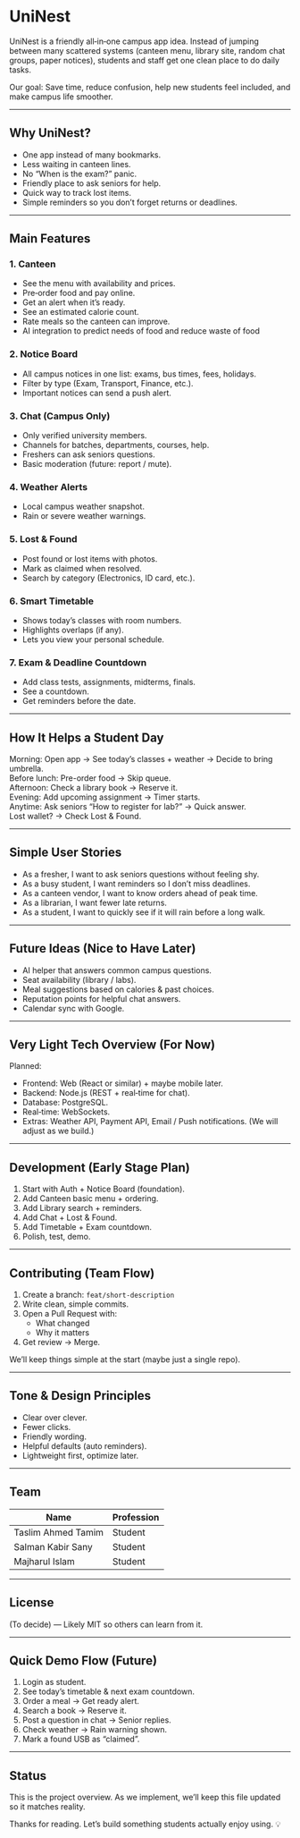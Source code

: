 # UniNest

UniNest is a friendly all‑in‑one campus app idea. Instead of jumping between many scattered systems (canteen menu, library site, random chat groups, paper notices), students and staff get one clean place to do daily tasks.

Our goal: Save time, reduce confusion, help new students feel included, and make campus life smoother.

---

## Why UniNest?

- One app instead of many bookmarks.
- Less waiting in canteen lines.
- No “When is the exam?” panic.
- Friendly place to ask seniors for help.
- Quick way to track lost items.
- Simple reminders so you don’t forget returns or deadlines.

---

## Main Features

### 1. Canteen
- See the menu with availability and prices.
- Pre‑order food and pay online.
- Get an alert when it’s ready.
- See an estimated calorie count.
- Rate meals so the canteen can improve.
- AI integration to predict needs of food and reduce waste of food

### 2. Notice Board
- All campus notices in one list: exams, bus times, fees, holidays.
- Filter by type (Exam, Transport, Finance, etc.).
- Important notices can send a push alert.

### 3. Chat (Campus Only)
- Only verified university members.
- Channels for batches, departments, courses, help.
- Freshers can ask seniors questions.
- Basic moderation (future: report / mute).

### 4. Weather Alerts
- Local campus weather snapshot.
- Rain or severe weather warnings.

### 5. Lost & Found
- Post found or lost items with photos.
- Mark as claimed when resolved.
- Search by category (Electronics, ID card, etc.).

### 6. Smart Timetable
- Shows today’s classes with room numbers.
- Highlights overlaps (if any).
- Lets you view your personal schedule.

### 7. Exam & Deadline Countdown
- Add class tests, assignments, midterms, finals.
- See a countdown.
- Get reminders before the date.

---

## How It Helps a Student Day

Morning: Open app → See today’s classes + weather → Decide to bring umbrella.  
Before lunch: Pre-order food → Skip queue.  
Afternoon: Check a library book → Reserve it.  
Evening: Add upcoming assignment → Timer starts.  
Anytime: Ask seniors “How to register for lab?” → Quick answer.  
Lost wallet? → Check Lost & Found.

---

## Simple User Stories

- As a fresher, I want to ask seniors questions without feeling shy.
- As a busy student, I want reminders so I don’t miss deadlines.
- As a canteen vendor, I want to know orders ahead of peak time.
- As a librarian, I want fewer late returns.
- As a student, I want to quickly see if it will rain before a long walk.

---

## Future Ideas (Nice to Have Later)

- AI helper that answers common campus questions.
- Seat availability (library / labs).
- Meal suggestions based on calories & past choices.
- Reputation points for helpful chat answers.
- Calendar sync with Google.

---

## Very Light Tech Overview (For Now)

Planned:
- Frontend: Web (React or similar) + maybe mobile later.
- Backend: Node.js (REST + real‑time for chat).
- Database: PostgreSQL.
- Real‑time: WebSockets.
- Extras: Weather API, Payment API, Email / Push notifications.
(We will adjust as we build.)

---

## Development (Early Stage Plan)

1. Start with Auth + Notice Board (foundation).
2. Add Canteen basic menu + ordering.
3. Add Library search + reminders.
4. Add Chat + Lost & Found.
5. Add Timetable + Exam countdown.
6. Polish, test, demo.

---

## Contributing (Team Flow)

1. Create a branch: `feat/short-description`
2. Write clean, simple commits.
3. Open a Pull Request with:
   - What changed
   - Why it matters
4. Get review → Merge.

We’ll keep things simple at the start (maybe just a single repo).

---

## Tone & Design Principles

- Clear over clever.
- Fewer clicks.
- Friendly wording.
- Helpful defaults (auto reminders).
- Lightweight first, optimize later.

---

## Team

| Name | Profession |
|------| ---------- |
| Taslim Ahmed Tamim | Student | 
| Salman Kabir Sany | Student |
| Majharul Islam | Student |

---

## License

(To decide) — Likely MIT so others can learn from it.

---

## Quick Demo Flow (Future)

1. Login as student.
2. See today’s timetable & next exam countdown.
3. Order a meal → Get ready alert.
4. Search a book → Reserve it.
5. Post a question in chat → Senior replies.
6. Check weather → Rain warning shown.
7. Mark a found USB as “claimed”.

---

## Status

This is the project overview. As we implement, we’ll keep this file updated so it matches reality.

Thanks for reading. Let’s build something students actually enjoy using. 💡
